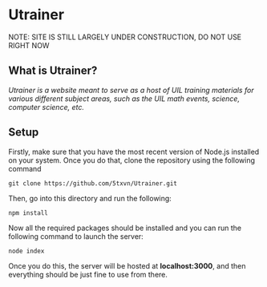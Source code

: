 # **Utrainer**
NOTE: SITE IS STILL LARGELY UNDER CONSTRUCTION, DO NOT USE RIGHT NOW
## **What is Utrainer?**
*Utrainer is a website meant to serve as a host of UIL training materials for various different subject areas, such as the UIL math events, science, computer science, etc.*
## **Setup**
Firstly, make sure that you have the most recent version of Node.js installed on your system. Once you do that, clone the repository using the following command
```
git clone https://github.com/5txvn/Utrainer.git
```
Then, go into this directory and run the following:
```
npm install
```
Now all the required packages should be installed and you can run the following command to launch the server:
```
node index
```
Once you do this, the server will be hosted at **localhost:3000**, and then everything should be just fine to use from there.
